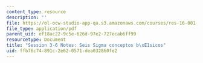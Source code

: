 ```yaml
---
content_type: resource
description: ''
file: https://ol-ocw-studio-app-qa.s3.amazonaws.com/courses/res-16-001-lean-enterprise-en-espanol-january-iap-2012/ffb76c74891c2e620571dea032860fe2_MITRES_16_001IAP12_3-6Sgma.pdf
file_type: application/pdf
parent_uid: ef18ac22-9c5e-626d-97e2-727ecab6ff99
resourcetype: Document
title: "Session 3-6 Notes: Seis Sigma conceptos b\xE1sicos"
uid: ffb76c74-891c-2e62-0571-dea032860fe2
---
```

